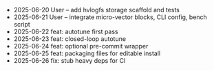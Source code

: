 * 2025-06-20 User – add hvlogfs storage scaffold and tests
* 2025-06-21 User – integrate micro-vector blocks, CLI config, bench script
* 2025-06-22 feat: autotune first pass
* 2025-06-23 feat: closed-loop autotune
* 2025-06-24 feat: optional pre-commit wrapper
* 2025-06-25 feat: packaging files for editable install
* 2025-06-26 fix: stub heavy deps for CI
